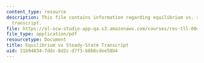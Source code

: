 ```yaml
---
content_type: resource
description: This file contains information regarding equilibrium vs. steady state
  transcript.
file: https://ol-ocw-studio-app-qa.s3.amazonaws.com/courses/res-tll-004-stem-concept-videos-fall-2013/31b948347ddc8d2cd7f3b8b8cdee58b4_MITRES_TLL-004F13_EquSte.pdf
file_type: application/pdf
resourcetype: Document
title: Equilibrium vs Steady-State Transcript
uid: 31b94834-7ddc-8d2c-d7f3-b8b8cdee58b4
---
```


